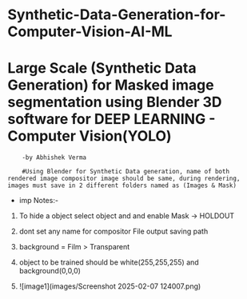 # Synthetic-Data-Generation-for-Computer-Vision-AI-ML
# Large Scale (Synthetic Data Generation) for Masked image segmentation using Blender 3D software for DEEP LEARNING - Computer Vision(YOLO)
        -by Abhishek Verma

        #Using Blender for Synthetic Data generation, name of both rendered image compositor image should be same, during rendering, images must save in 2 different folders named as (Images & Mask)

* imp Notes:-
1. To hide a object select object and and enable Mask -> HOLDOUT
2. dont set any name for compositor File output saving path
3. background = Film > Transparent
4. object to be trained should be white(255,255,255) and background(0,0,0)

5. ![image1](images/Screenshot 2025-02-07 124007.png)
